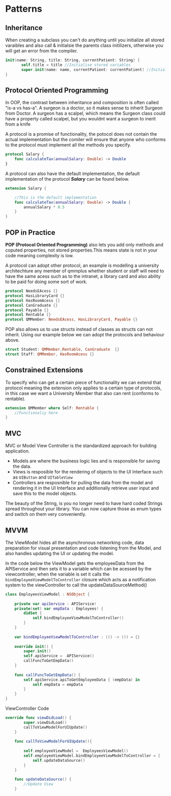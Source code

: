# Patterns

## Inheritance

When creating a subclass you can't do anything until you initialize all stored varaibles and also call & initialsie the parents class initilizers, otherwise you will get an error from the compiler.

```swift
init(name: String, title: String, currentPatient: String) {
       self.title = title //Initialise stored variables
       super.init(name: name, currentPatient: currentPatient) //Initialise and call the parent class.
}
```

## Protocol Oriented Programming

In OOP, the contrast between inheritance and composition is often called "is-a vs has-a". A surgeon is a doctor, so it makes sense to inherit Surgeon from Doctor. A surgeon has a scalpel, which means the Surgeon class could have a property called scalpel, but you wouldnt want a surgeon to inerit from a knife

A protocol is a promise of functionality, the potocol does not contain the actual implementation but the comiler will ensure that anyone who conforms to the protocol must implement all the methods you specify.

```swift
protocol Salary {
    func calculateTax(annualSalary: Double) -> Double
}
```

A protocol can also have the default implementation, the default implementation of the protocol **_Salary_** can be found below.

```swift
extension Salary {

    //This is the default implementation
    func calculateTax(annualSalary: Double) -> Double {
        annualSalary * 0.5
    }
}
```

## POP in Practice

**POP (Protocol Oriented Programming)** also lets you add only methods and coputed properties, not stored properties.This means state is not in your code meaning complexity is low.

A protocol can adopt other protocol, an example is modelling a university architechture any member of qmmplus whether student or staff will need to have the same acess such as to the intranet, a library card and also ability to be paid for doing some sort of work.

```swift
protocol NeedsEAcess {}
protocol HasLibraryCard {}
protocol HasRoomAcess {}
protocol CanGraduate {}
protocol Payable {}
protocol Rentable {}
protocol QMMember: NeedsEAcess, HasLibraryCard, Payable {}
```

POP also allows us to use structs instead of classes as structs can not inherit. Using our example below we can adopt the protocols and behaviour above.

```swift
struct Student: QMMember,Rentable, CanGraduate  {}
struct Staff: QMMember, HasRoomAcess {}
```

## Constrained Extensions

To specify who can get a certain piece of functionality we can extend that protocol meaning the extension only applies to a certain type of protocols, in this case we want a University Member that also can rent (conforms to rentable).

```swift
extension QMMember where Self: Rentable {
    //Functionaliy here
}
```

## MVC

MVC or Model View Controller is the standardized approach for building application.

- Models are where the business logic lies and is responsible for saving the data.
- Views is resposible for the rendering of objects to the UI Interface such as `UIButton` and `UITableView`
- Controllers are resposnible for pulling the data from the model and rendering it in the UI Interface and additionally retrieve user input and save this to the model objects.

The beauty of the String, is you no longer need to have hard coded Strings spread throughout your library. You can now capture those as enum types and switch on them very conveniently.

## MVVM

The ViewModel hides all the asynchronous networking code, data preparation for visual presentation and code listening from the Model, and also handles updating the UI or updating the model.

In the code below the ViewModel gets the employeeData from the APIService and then sets it to a variable which can be acessed by the viewcontroller, when the variable is set it calls the `bindEmployeeViewModelToController` closure which acts as a notification system to the viewController to call the updateDataSourceMethod() 

```swift
class EmployeesViewModel : NSObject {
    
    private var apiService : APIService!
    private(set) var empData : Employees! {
        didSet {
            self.bindEmployeeViewModelToController()
        }
    }
    
    var bindEmployeeViewModelToController : (() -> ()) = {}
    
    override init() {
        super.init()
        self.apiService =  APIService()
        callFuncToGetEmpData()
    }
    
    func callFuncToGetEmpData() {
        self.apiService.apiToGetEmployeeData { (empData) in
            self.empData = empData
        }
    }
}
```

ViewController Code

```swift
override func viewDidLoad() {
        super.viewDidLoad()
        callToViewModelForUIUpdate()
    }
    
    func callToViewModelForUIUpdate(){
        
        self.employeeViewModel =  EmployeesViewModel()
        self.employeeViewModel.bindEmployeeViewModelToController = {
            self.updateDataSource()
        }
    }
    
    func updateDataSource() {
        //Update View
    }
```
